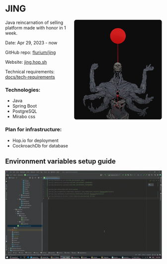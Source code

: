 # JING

<img src="./assets/jing-banner.png" align="right" height="320px" style="margin-left: 10px;"/>

Java reincarnation of selling platform made with honor in 1 week.

Date: Apr 29, 2023 - now

GitHub repo: [flurium/jing](https://github.com/flurium/jing)

Website: [jing.hop.sh](https://jing.hop.sh)

Technical requirements: [docs/tech-requirements](./docs/tech-requirements.md)

### Technologies:

- Java
- Spring Boot
- PostgreSQL
- Mirabo css

### Plan for infrastructure:

- Hop.io for deployment
- CockroachDb for database

## Environment variables setup guide

![](./docs/env-variables-guide.gif)
